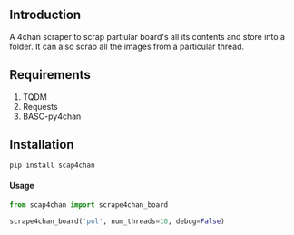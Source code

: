 ## Introduction

A 4chan scraper to scrap partiular board's all its contents and store into a folder. It can also scrap all the images from a particular thread.

## Requirements
1. TQDM
2. Requests
3. BASC-py4chan

## Installation
```Terminal
pip install scap4chan
```

#### Usage
```python
from scap4chan import scrape4chan_board

scrape4chan_board('pol', num_threads=10, debug=False)
```